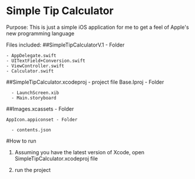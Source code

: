 # Simple Tip Calculator

Purpose: This is just a simple iOS application for me to get a feel of Apple's new programming language

Files included:
##SimpleTipCalculatorV.1 - Folder
  
    - AppDelegate.swift
    - UITextField+Conversion.swift
    - ViewController.swift
    - Calculator.swift
    
##SimpleTipCalculator.xcodeproj - project file
    Base.Iproj - Folder
 
      - LaunchScreen.xib
      - Main.storyboard
    
##Images.xcassets - Folder
  
    AppIcon.appiconset - Folder
      
      - contents.json
      

#How to run
  1. Assuming you have the latest version of Xcode, open SimpleTipCalculator.xcodeproj  file

  2. run the project 

